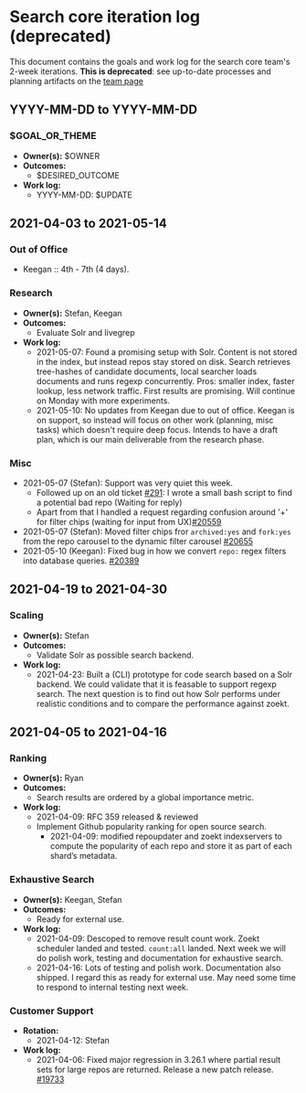 # Search core iteration log (deprecated)

This document contains the goals and work log for the search core team's 2-week iterations. **This is deprecated**: see up-to-date processes and planning artifacts on the [team page](./core.md#iterations)

## YYYY-MM-DD to YYYY-MM-DD

### $GOAL_OR_THEME

- **Owner(s):** $OWNER
- **Outcomes:**
  - $DESIRED_OUTCOME
- **Work log:**
  - YYYY-MM-DD: $UPDATE

## 2021-04-03 to 2021-05-14

### Out of Office

- Keegan :: 4th - 7th (4 days).

### Research

- **Owner(s):** Stefan, Keegan
- **Outcomes:**
  - Evaluate Solr and livegrep
- **Work log:**
  - 2021-05-07: Found a promising setup with Solr. Content is not stored in the index, but instead repos stay stored on disk. Search retrieves tree-hashes of candidate documents, local searcher loads documents and runs regexp concurrently. Pros: smaller index, faster lookup, less network traffic. First results are promising. Will continue on Monday with more experiments.
  - 2021-05-10: No updates from Keegan due to out of office. Keegan is on support, so instead will focus on other work (planning, misc tasks) which doesn't require deep focus. Intends to have a draft plan, which is our main deliverable from the research phase.

### Misc

- 2021-05-07 (Stefan): Support was very quiet this week.
  - Followed up on an old ticket [#291](https://github.com/sourcegraph/customer/issues/291): I wrote a small bash script to find a potential bad repo (Waiting for reply)
  - Apart from that I handled a request regarding confusion around '+' for filter chips (waiting for input from UX)[#20559](https://github.com/sourcegraph/sourcegraph/issues/20559)
- 2021-05-07 (Stefan): Moved filter chips fror `archived:yes` and `fork:yes` from the repo carousel to the dynamic filter carousel [#20655](https://github.com/sourcegraph/sourcegraph/issues/20655)
- 2021-05-10 (Keegan): Fixed bug in how we convert `repo:` regex filters into database queries. [#20389](https://github.com/sourcegraph/sourcegraph/issues/20389)

## 2021-04-19 to 2021-04-30

### Scaling

- **Owner(s):** Stefan
- **Outcomes:**
  - Validate Solr as possible search backend.
- **Work log:**
  - 2021-04-23: Built a (CLI) prototype for code search based on a Solr backend. We could validate that it is feasable to support regexp search. The next question is to find out how Solr performs under realistic conditions and to compare the performance against zoekt.

## 2021-04-05 to 2021-04-16

### Ranking

- **Owner(s):** Ryan
- **Outcomes:**
  - Search results are ordered by a global importance metric.
- **Work log:**
  - 2021-04-09: RFC 359 released & reviewed
  - Implement Github popularity ranking for open source search.
    - 2021-04-09: modified repoupdater and zoekt indexservers to compute the popularity of each repo and store it as part of each shard’s metadata.

### Exhaustive Search

- **Owner(s):** Keegan, Stefan
- **Outcomes:**
  - Ready for external use.
- **Work log:**
  - 2021-04-09: Descoped to remove result count work. Zoekt scheduler landed and tested. `count:all` landed. Next week we will do polish work, testing and documentation for exhaustive search.
  - 2021-04-16: Lots of testing and polish work. Documentation also shipped. I regard this as ready for external use. May need some time to respond to internal testing next week.

### Customer Support

- **Rotation:**
  - 2021-04-12: Stefan
- **Work log:**
  - 2021-04-06: Fixed major regression in 3.26.1 where partial result sets for large repos are returned. Release a new patch release. [#19733](https://github.com/sourcegraph/sourcegraph/issues/19733)
